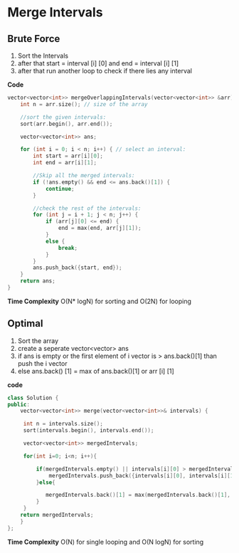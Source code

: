 # Merge Intervals

## Brute Force

1) Sort the Intervals
2) after that start = interval [i] [0] and end = interval [i] [1]
3) after that run another loop to check if there lies any interval

**Code**
```cpp
vector<vector<int>> mergeOverlappingIntervals(vector<vector<int>> &arr) {
    int n = arr.size(); // size of the array

    //sort the given intervals:
    sort(arr.begin(), arr.end());

    vector<vector<int>> ans;

    for (int i = 0; i < n; i++) { // select an interval:
        int start = arr[i][0];
        int end = arr[i][1];

        //Skip all the merged intervals:
        if (!ans.empty() && end <= ans.back()[1]) {
            continue;
        }

        //check the rest of the intervals:
        for (int j = i + 1; j < n; j++) {
            if (arr[j][0] <= end) {
                end = max(end, arr[j][1]);
            }
            else {
                break;
            }
        }
        ans.push_back({start, end});
    }
    return ans;
}
```

**Time Complexity** O(N* logN) for sorting and O(2N) for looping

## Optimal

1) Sort the array
2) create a seperate vector<vector<int>> ans
3) if ans is empty or the first element of i vector is > ans.back()[1] than push the i vector
4) else ans.back() [1] = max of ans.back()[1] or arr [i] [1]

**code**

```cpp
class Solution {
public:
    vector<vector<int>> merge(vector<vector<int>>& intervals) {

     int n = intervals.size();
     sort(intervals.begin(), intervals.end());

     vector<vector<int>> mergedIntervals;

     for(int i=0; i<n; i++){

         if(mergedIntervals.empty() || intervals[i][0] > mergedIntervals.back()[1]){
             mergedIntervals.push_back({intervals[i][0], intervals[i][1]});
         }else{

            mergedIntervals.back()[1] = max(mergedIntervals.back()[1], intervals[i][1]);
         }
     }
    return mergedIntervals;
    }
};
```

**Time Complexity** O(N) for single looping and O(N logN) for sorting

